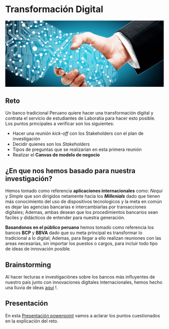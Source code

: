 # Transformación Digital

![Unión-Tecnologica](assets/img/tech-man.jpg)

## Reto

Un banco tradicional Peruano quiere hacer una transformación digital y contrata el servicio de estudiantes de Laboratia para hacer esto posible. Los puntos principales a verificar son los siguientes:

- Hacer una reunión _kick-off_ con los Stakeholders con el plan de investigación
- Decidir quienes son los _Stakeholders_
- Tipos de preguntas que se realizarían en esta primera reunión
- Realizar el __Canvas de modelo de negocio__

## ¿En que nos hemos basado para nuestra investigación?  
  
Hemos tomado como referencia __aplicaciones internacionales__ como: *Nequi* y *Simple* que son dirigidos netamente hacía los ___Millenials___ dado que tienen más conocimiento del uso de dispositivos tecnologicos y la meta en común es dejar las agencias bancarias e intercambiarlas por transacciones digitales; Ademas, ambas desean que los procedimientos bancarios sean faciles y didácticos de entender para nuestra generación.

__Basandonos en el público peruano__ hemos tomado como referencia los bancos __BCP__ y __BBVA__ dado que su meta principal es transformar lo tradicional a lo digital; Ademas, para llegar a ello realizan reuniones con las areas necesarias, sin importar los puestos o cargos, para incluir todo tipo de ideas de innovación posible.

## Brainstorming

Al hacer lecturas e investigaciónes sobre los bancos más influyentes de nuestro país junto con innovaciones digitales internacionales, hemos hecho una lluvia de ideas [aquí](https://realtimeboard.com/app/board/o9J_kzq3ekQ=/) !. 

## Presentación

En esta [Presentación powerpoint](https://onedrive.live.com/view.aspx?cid=1fb45ee837d5703a&page=view&resid=1FB45EE837D5703A!8127&parId=1FB45EE837D5703A!8126&app=PowerPoint) vamos a aclarar los puntos cuestionados en la explicación del reto. 



